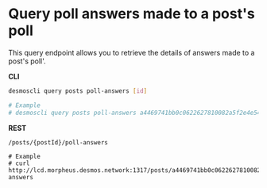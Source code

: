 # Query poll answers made to a post's poll
This query endpoint allows you to retrieve the details of answers made to a post's poll'. 

**CLI**
 ```bash
desmoscli query posts poll-answers [id]

# Example
# desmoscli query posts poll-answers a4469741bb0c0622627810082a5f2e4e54fbbb888f25a4771a5eebc697d30cfc
``` 

**REST**
```
/posts/{postId}/poll-answers

# Example
# curl http://lcd.morpheus.desmos.network:1317/posts/a4469741bb0c0622627810082a5f2e4e54fbbb888f25a4771a5eebc697d30cfc/poll-answers
```
